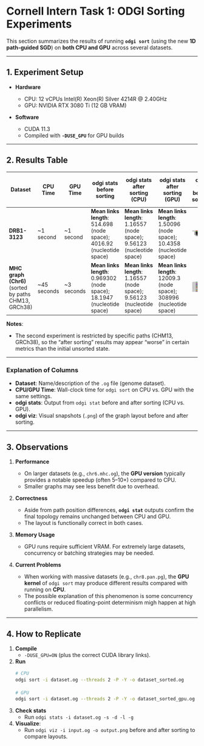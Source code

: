 # Cornell Intern Task 1: ODGI Sorting Experiments

This section summarizes the results of running **`odgi sort`** (using the new **1D path-guided SGD**) on **both CPU and GPU** across several datasets.

---

## 1. Experiment Setup

- **Hardware**  
  - CPU: 12 vCPUs Intel(R) Xeon(R) Silver 4214R @ 2.40GHz  
  - GPU: NVIDIA RTX 3080 Ti (12 GB VRAM)

- **Software**  
  - CUDA 11.3  
  - Compiled with **`-DUSE_GPU`** for GPU builds

---

## 2. Results Table

| **Dataset**                                         | **CPU Time**   | **GPU Time**   | **odgi stats before sorting**                                                   | **odgi stats after sorting (CPU)**                                                      | **odgi stats after sorting (GPU)**                                                      | **odgi viz before sorting**                               | **odgi viz after sorting (CPU)**                                | **odgi viz after sorting (GPU)**                                |
|-----------------------------------------------------|---------------|---------------|--------------------------------------------------------------------------------|------------------------------------------------------------------------------------------|------------------------------------------------------------------------------------------|------------------------------------------------------------------|------------------------------------------------------------------|------------------------------------------------------------------|
| **DRB1-3123**                                       | ~1 second     | ~1 second     | **Mean links length**: 514.698 (node space); 4016.92 (nucleotide space)          | **Mean links length**: 1.16557 (node space); 9.56123 (nucleotide space)                  | **Mean links length**: 1.50096 (node space); 10.4358 (nucleotide space)                  | ![DRB1 Unsorted](readmeFile/odgiFile/DRB1-3123_unsorted.png)    | ![DRB1 CPU](readmeFile/odgiFile/DRB1-3123_sorted.png)          | ![DRB1 GPU](readmeFile/odgiFile/DRB1-3123_sorted_gpu.png)       |
| **MHC graph (Chr6)** <br />(sorted by paths CHM13, GRCh38) | ~45 seconds   | ~3 seconds    | **Mean links length**: 0.969302 (node space); 18.1947 (nucleotide space)         | **Mean links length**: 1.16557 (node space); 9.56123 (nucleotide space)                  | **Mean links length**: 12009.3 (node space); 308996 (nucleotide space)                   | ![MHC Unsorted](readmeFile/odgiFile/chr6.mhc.png)             | ![MHC CPU](readmeFile/odgiFile/chr6.mhc.cpu.png)               | ![MHC GPU](readmeFile/odgiFile/chr6.mhc.gpu.png)               |

**Notes**:  
- The second experiment is restricted by specific paths (CHM13, GRCh38), so the “after sorting” results may appear “worse” in certain metrics than the initial unsorted state.

---

### Explanation of Columns

- **Dataset**: Name/description of the `.og` file (genome dataset).  
- **CPU/GPU Time**: Wall-clock time for `odgi sort` on CPU vs. GPU with the same settings.  
- **odgi stats**: Output from `odgi stat` before and after sorting (CPU vs. GPU).  
- **odgi viz**: Visual snapshots (`.png`) of the graph layout before and after sorting.

---

## 3. Observations

1. **Performance**  
   - On larger datasets (e.g., `chr6.mhc.og`), the **GPU version** typically provides a notable speedup (often 5–10×) compared to CPU.  
   - Smaller graphs may see less benefit due to overhead.

2. **Correctness**  
   - Aside from path position differences, **`odgi stat`** outputs confirm the final topology remains unchanged between CPU and GPU.  
   - The layout is functionally correct in both cases.

3. **Memory Usage**  
   - GPU runs require sufficient VRAM. For extremely large datasets, concurrency or batching strategies may be needed.

4. **Current Problems**  
   - When working with massive datasets (e.g., `chr8.pan.pg`), the **GPU kernel** of `odgi sort` may produce different results compared with running on **CPU**.
   - The possible explanation of this phenomenon is some concurrency conflicts or reduced floating-point determinism migh happen at high parallelism.

---

## 4. How to Replicate

1. **Compile**  
   - `-DUSE_GPU=ON` (plus the correct CUDA library links).  
2. **Run**  
   ```bash
   # CPU
   odgi sort -i dataset.og --threads 2 -P -Y -o dataset_sorted.og
   
   # GPU
   odgi sort -i dataset.og --threads 2 -P -Y -o dataset_sorted_gpu.og --gpu
3. **Check stats**
   - Run `odgi stats -i dataset.og -s -d -l -g`
4. **Visualize**:
   - Run `odgi viz -i input.og -o output.png` before and after sorting to compare layouts.